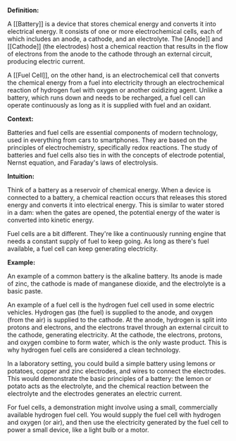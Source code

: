 
**Definition:**

A [[Battery]] is a device that stores chemical energy and converts it into electrical energy. It consists of one or more electrochemical cells, each of which includes an anode, a cathode, and an electrolyte. The [Anode]] and [[Cathode]] (the electrodes) host a chemical reaction that results in the flow of electrons from the anode to the cathode through an external circuit, producing electric current.

A [[Fuel Cell]], on the other hand, is an electrochemical cell that converts the chemical energy from a fuel into electricity through an electrochemical reaction of hydrogen fuel with oxygen or another oxidizing agent. Unlike a battery, which runs down and needs to be recharged, a fuel cell can operate continuously as long as it is supplied with fuel and an oxidant.

**Context:**

Batteries and fuel cells are essential components of modern technology, used in everything from cars to smartphones. They are based on the principles of electrochemistry, specifically redox reactions. The study of batteries and fuel cells also ties in with the concepts of electrode potential, Nernst equation, and Faraday's laws of electrolysis. 

**Intuition:**

Think of a battery as a reservoir of chemical energy. When a device is connected to a battery, a chemical reaction occurs that releases this stored energy and converts it into electrical energy. This is similar to water stored in a dam: when the gates are opened, the potential energy of the water is converted into kinetic energy.

Fuel cells are a bit different. They're like a continuously running engine that needs a constant supply of fuel to keep going. As long as there's fuel available, a fuel cell can keep generating electricity.

**Example:**

An example of a common battery is the alkaline battery. Its anode is made of zinc, the cathode is made of manganese dioxide, and the electrolyte is a basic paste.

An example of a fuel cell is the hydrogen fuel cell used in some electric vehicles. Hydrogen gas (the fuel) is supplied to the anode, and oxygen (from the air) is supplied to the cathode. At the anode, hydrogen is split into protons and electrons, and the electrons travel through an external circuit to the cathode, generating electricity. At the cathode, the electrons, protons, and oxygen combine to form water, which is the only waste product. This is why hydrogen fuel cells are considered a clean technology.

In a laboratory setting, you could build a simple battery using lemons or potatoes, copper and zinc electrodes, and wires to connect the electrodes. This would demonstrate the basic principles of a battery: the lemon or potato acts as the electrolyte, and the chemical reaction between the electrolyte and the electrodes generates an electric current.

For fuel cells, a demonstration might involve using a small, commercially available hydrogen fuel cell. You would supply the fuel cell with hydrogen and oxygen (or air), and then use the electricity generated by the fuel cell to power a small device, like a light bulb or a motor.
